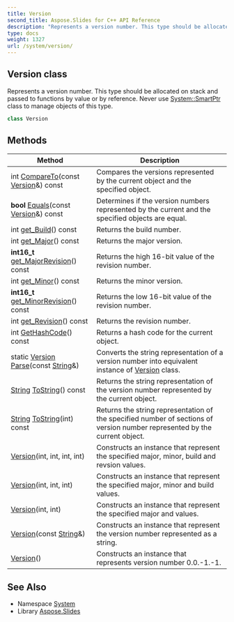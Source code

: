 ```yaml
---
title: Version
second_title: Aspose.Slides for C++ API Reference
description: "Represents a version number. This type should be allocated on stack and passed to functions by value or by reference. Never use System::SmartPtr class to manage objects of this type."
type: docs
weight: 1327
url: /system/version/
---
```

## Version class


Represents a version number. This type should be allocated on stack and passed to functions by value or by reference. Never use [System::SmartPtr](../smartptr/) class to manage objects of this type.

```cpp
class Version
```

## Methods

| Method | Description |
| --- | --- |
| int [CompareTo](./compareto/)(const [Version](./)\&) const | Compares the versions represented by the current object and the specified object. |
| **bool** [Equals](./equals/)(const [Version](./)\&) const | Determines if the version numbers represented by the current and the specified objects are equal. |
| int [get_Build](./get_build/)() const | Returns the build number. |
| int [get_Major](./get_major/)() const | Returns the major version. |
| **int16_t** [get_MajorRevision](./get_majorrevision/)() const | Returns the high 16-bit value of the revision number. |
| int [get_Minor](./get_minor/)() const | Returns the minor version. |
| **int16_t** [get_MinorRevision](./get_minorrevision/)() const | Returns the low 16-bit value of the revision number. |
| int [get_Revision](./get_revision/)() const | Returns the revision number. |
| int [GetHashCode](./gethashcode/)() const | Returns a hash code for the current object. |
| static [Version](./) [Parse](./parse/)(const [String](../string/)\&) | Converts the string representation of a version number into equivalent instance of [Version](./) class. |
| [String](../string/) [ToString](./tostring/)() const | Returns the string representation of the version number represented by the current object. |
| [String](../string/) [ToString](./tostring/)(int) const | Returns the string representation of the specified number of sections of version number represented by the current object. |
|  [Version](./version/)(int, int, int, int) | Constructs an instance that represent the specified major, minor, build and revsion values. |
|  [Version](./version/)(int, int, int) | Constructs an instance that represent the specified major, minor and build values. |
|  [Version](./version/)(int, int) | Constructs an instance that represent the specified major and values. |
|  [Version](./version/)(const [String](../string/)\&) | Constructs an instance that represent the version number represented as a string. |
|  [Version](./version/)() | Constructs an instance that represents version number 0.0.-1.-1. |
## See Also

* Namespace [System](../)
* Library [Aspose.Slides](../../)